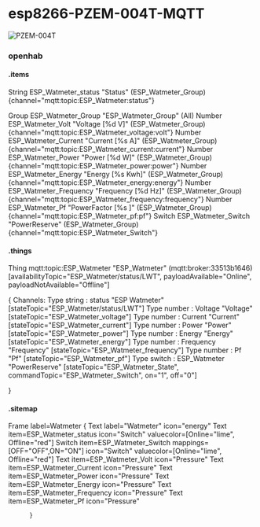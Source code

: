 # esp8266-PZEM-004T-MQTT

![PZEM-004T](https://user-images.githubusercontent.com/97611375/201859287-56df8051-53ae-4b90-8e97-7a16cd6da73b.png)




### openhab




#### .items

String ESP_Watmeter_status       "Status"                <switch>     (ESP_Watmeter_Group)    {channel="mqtt:topic:ESP_Watmeter:status"}

Group  ESP_Watmeter_Group        "ESP_Watmeter_Group"    <energy>     (All)
Number ESP_Watmeter_Volt         "Voltage     [%d V]"    <pressure>   (ESP_Watmeter_Group)    {channel="mqtt:topic:ESP_Watmeter_voltage:volt"}
Number ESP_Watmeter_Current      "Current     [%s A]"    <pressure>   (ESP_Watmeter_Group)    {channel="mqtt:topic:ESP_Watmeter_current:current"}
Number ESP_Watmeter_Power        "Power       [%d W]"    <pressure>   (ESP_Watmeter_Group)    {channel="mqtt:topic:ESP_Watmeter_power:power"}
Number ESP_Watmeter_Energy       "Energy      [%s Kwh]"  <pressure>   (ESP_Watmeter_Group)    {channel="mqtt:topic:ESP_Watmeter_energy:energy"}
Number ESP_Watmeter_Frequency    "Frequency   [%d Hz]"   <pressure>   (ESP_Watmeter_Group)    {channel="mqtt:topic:ESP_Watmeter_frequency:frequency"}
Number ESP_Watmeter_Pf           "PowerFactor [%s ]"     <pressure>   (ESP_Watmeter_Group)    {channel="mqtt:topic:ESP_Watmeter_pf:pf"}
Switch ESP_Watmeter_Switch       "PowerReserve"          <pressure>   (ESP_Watmeter_Group)    {channel="mqtt:topic:ESP_Watmeter_Switch"}



#### .things

Thing mqtt:topic:ESP_Watmeter "ESP_Watmeter" (mqtt:broker:33513b1646) [availabilityTopic="ESP_Watmeter/status/LWT", payloadAvailable="Online", payloadNotAvailable="Offline"]


   {
    Channels:
           Type string : status       "ESP Watmeter"     [stateTopic="ESP_Watmeter/status/LWT"]
           Type number : Voltage      "Voltage"          [stateTopic="ESP_Watmeter_voltage"]
           Type number : Current      "Current"          [stateTopic="ESP_Watmeter_current"]
           Type number : Power        "Power"            [stateTopic="ESP_Watmeter_power"]
           Type number : Energy       "Energy"           [stateTopic="ESP_Watmeter_energy"]
           Type number : Frequency    "Frequency"        [stateTopic="ESP_Watmeter_frequency"]
           Type number : Pf           "Pf"               [stateTopic="ESP_Watmeter_pf"]
           Type switch : ESP_Watmeter "PowerReserve"     [stateTopic="ESP_Watmeter_State", commandTopic="ESP_Watmeter_Switch", on="1", off="0"]

}


#### .sitemap

 Frame label=Watmeter {
            Text label="Watmeter" icon="energy"
            Text item=ESP_Watmeter_status       icon="Switch"   valuecolor=[Online="lime", Offline="red"]
            Switch item=ESP_Watmeter_Switch     mappings=[OFF="OFF",ON="ON"]  icon="Switch"   valuecolor=[Online="lime", Offline="red"]
            Text item=ESP_Watmeter_Volt         icon="Pressure"
            Text item=ESP_Watmeter_Current      icon="Pressure"
            Text item=ESP_Watmeter_Power        icon="Pressure"
            Text item=ESP_Watmeter_Energy       icon="Pressure"
            Text item=ESP_Watmeter_Frequency    icon="Pressure"
            Text item=ESP_Watmeter_Pf           icon="Pressure"

          }



#####


